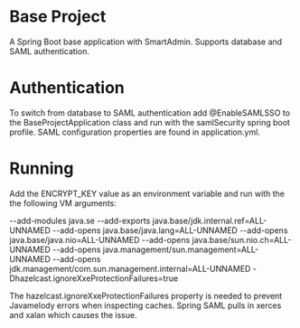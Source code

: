 # Base Project
A Spring Boot base application with SmartAdmin. Supports database and SAML authentication.

# Authentication
To switch from database to SAML authentication add @EnableSAMLSSO to the BaseProjectApplication class and run with the samlSecurity spring boot profile.
SAML configuration properties are found in application.yml.

# Running
Add the ENCRYPT_KEY value as an environment variable and run with the the following VM arguments:

--add-modules java.se --add-exports java.base/jdk.internal.ref=ALL-UNNAMED --add-opens java.base/java.lang=ALL-UNNAMED --add-opens java.base/java.nio=ALL-UNNAMED --add-opens java.base/sun.nio.ch=ALL-UNNAMED --add-opens java.management/sun.management=ALL-UNNAMED --add-opens jdk.management/com.sun.management.internal=ALL-UNNAMED -Dhazelcast.ignoreXxeProtectionFailures=true

The hazelcast.ignoreXxeProtectionFailures property is needed to prevent Javamelody errors when inspecting caches. Spring SAML pulls in xerces and xalan which causes the issue.
